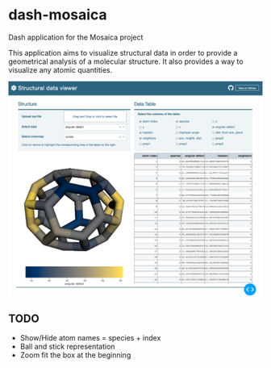 # dash-mosaica


Dash application for the Mosaica project

This application aims to visualize structural data in order to provide a geometrical
analysis of a molecular structure. It also provides a way to visualize any 
atomic quantities.

![](./screenshot.png)

## TODO

* Show/Hide atom names = species + index
* Ball and stick representation
* Zoom fit the box at the beginning
